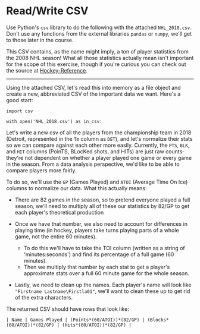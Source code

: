 # Read/Write CSV
Use Python's `csv` library to do the following with the attached `NHL_2018.csv`. Don't use any functions from the external libraries `pandas` or `numpy`, we'll get to those later in the course.

This CSV contains, as the name might imply, a ton of player statistics from the 2008 NHL season! What all those statistics actually mean isn't important for the scope of this exercise, though if you're curious
you can check out the source at [Hockey-Reference](https://www.hockey-reference.com/leagues/NHL_2008_skaters.html).

---

Using the attached CSV, let's read this into memory as a file object and create a new, abbreviated CSV of the important data we want. Here's a good start:

```
import csv

with open('NHL_2018.csv') as in_csv:
```

Let's write a new csv of all the players from the championship team in 2018 (Detroit, represented in the `Tm` column as `DET`), and let's normalize their stats so we can compare against each other more easily. Currently, the `PTS`, `BLK`, and `HIT` columns (PoinTS, BLocKed shots, and HITs) are just raw counts- they're not dependent on whether a player played one game or every game in the season. From a data analysis perspective, we'd like to be able to compare players more fairly.

To do so, we'll use the `GP` (Games Played) and `ATOI` (Average Time On Ice) columns to normalize our data. What this actually means:

* There are 82 games in the season, so to pretend everyone played a full season, we'll need to multiply all of these our statistics by 82/GP to get each player's theoretical production

* Once we have that number, we also need to account for differences in playing time (in hockey, players take turns playing parts of a whole game, not the entire 60 minutes). 
  * To do this we'll have to take the TOI column (written as a string of 'minutes:seconds') and find its percentage of a full game (60 minutes). 
  * Then we multiply that number by each stat to get a player's approximate stats over a full 60 minute game for the whole season.

* Lastly, we need to clean up the names. Each player's name will look like `"Firstname Lastname\Firstla01"`, we'll want to clean these up to get rid of the extra characters.

The returned CSV should have rows that look like:

`| Name | Games Played | (Points*(60/ATOI))*(82/GP) | (Blocks*(60/ATOI))*(82/GP) | (Hits*(60/ATOI))*(82/GP) |`
